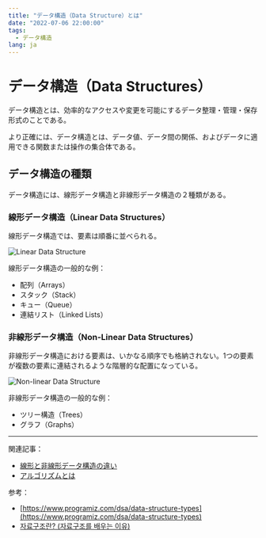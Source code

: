 ```yaml
---
title: "データ構造（Data Structure）とは"
date: "2022-07-06 22:00:00"
tags: 
  - データ構造
lang: ja
---
```


# データ構造（Data Structures）
データ構造とは、効率的なアクセスや変更を可能にするデータ整理・管理・保存形式のことである。

より正確には、データ構造とは、データ値、データ間の関係、およびデータに適用できる関数または操作の集合体である。

## データ構造の種類
データ構造には、線形データ構造と非線形データ構造の２種類がある。

### 線形データ構造（Linear Data Structures）
線形データ構造では、要素は順番に並べられる。

![Linear Data Structure](/images/posts/what-is-an-array/zero-indexing.png)

線形データ構造の一般的な例：
- 配列（Arrays）
- スタック（Stack）
- キュー（Queue）
- 連結リスト（Linked Lists）

### 非線形データ構造（Non-Linear Data Structures）
非線形データ構造における要素は、いかなる順序でも格納されない。1つの要素が複数の要素に連結されるような階層的な配置になっている。

![Non-linear Data Structure](/images/posts/what-is-data-structure/non-linear-data-structure.png)

非線形データ構造の一般的な例：
- ツリー構造（Trees）
- グラフ（Graphs）

---

関連記事：
- [線形と非線形データ構造の違い](./linear-vs-non-linear-ds)
- [アルゴリズムとは](./what-is-an-algorithm)

参考：
- [https://www.programiz.com/dsa/data-structure-types](https://www.programiz.com/dsa/data-structure-types)
- [자료구조란? (자료구조를 배우는 이유)](https://hanamon.kr/%EC%9E%90%EB%A3%8C%EA%B5%AC%EC%A1%B0%EB%9E%80-%EC%9E%90%EB%A3%8C%EA%B5%AC%EC%A1%B0%EB%A5%BC-%EB%B0%B0%EC%9A%B0%EB%8A%94-%EC%9D%B4%EC%9C%A0/)